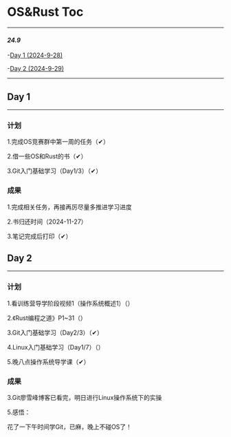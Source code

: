 # OS&Rust Toc

---

#### *24.9*
-[Day 1 (2024-9-28)](#day-1)  

-[Day 2 (2024-9-29)](#day-2)

---

## Day 1

---

### 计划
1.完成OS竞赛群中第一周的任务（✔）  

2.借一些OS和Rust的书（✔）  

3.Git入门基础学习（Day1/3）（✔）

### 成果
1.完成相关任务，再接再厉尽量多推进学习进度  

2.书归还时间（2024-11-27）  

3.笔记完成后打印（✔）

## Day 2

---

### 计划
1.看训练营导学阶段视频1（操作系统概述1）（）  

2.《Rust编程之道》P1~31（）  

3.Git入门基础学习（Day2/3）（✔）  

4.Linux入门基础学习（Day1/7）（）  

5.晚八点操作系统导学课（✔）

### 成果
3.Git廖雪峰博客已看完，明日进行Linux操作系统下的实操  

5.感悟：  

花了一下午时间学Git，已麻，晚上不碰OS了！

